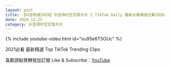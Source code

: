 ```yaml
---
layout: post
title: 【抖音熱搜2020】许佳琪时空交错大片 1 TikTok Daily 最新必看精選合集2020 12 23
date: 2020-12-23
category: 许佳琪时空交错大片
---
```


{% include youtube-video.html id="ou95e6T5OUc" %}

2021必看 最新精選 Top TikTok Trending Clips

喜歡請點贊轉發加訂閱 Like & Subscribe：[YouTube](https://www.youtube.com/channel/UCAoR7VcanIPd04uEq_GIylA/videos)

